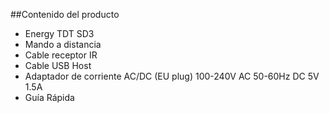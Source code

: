 ##Contenido del producto

* Energy TDT SD3
* Mando a distancia
* Cable receptor IR
* Cable USB Host
* Adaptador de corriente AC/DC (EU plug) 100-240V AC 50-60Hz DC 5V 1.5A
* Guía Rápida

